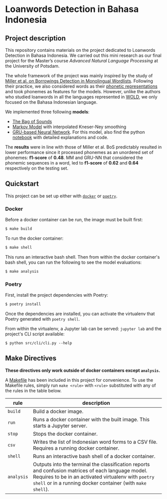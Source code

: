 # Loanwords Detection in Bahasa Indonesia 

## Project description

This repository contains materials on the project dedicated to Loanwords Detection in Bahasa Indonesia. We carried out this mini research as our final project for the Master’s course *Advanced Natural Language Processing* at the University of Potsdam. 

The whole framework of the project was mainly inspired by the study of [Miller et al. on Borrowings Detection in Monolingual Wordlists](https://journals.plos.org/plosone/article?id=10.1371/journal.pone.0242709). Following their practice, we also considered words as their [phonetic representations]() and took phonemes as features for the models. However, unlike the authors who studied loanwords in all the languages represented in [WOLD](https://wold.clld.org), we only focused on the Bahasa Indonesian language.

We implemented three following **models**:
-	[The Bag of Sounds](https://github.com/hafer-cappuccino/bahasa-loanword-detection/blob/main/src/models/svm.py) 
-	[Markov Model](https://github.com/hafer-cappuccino/bahasa-loanword-detection/blob/main/src/models/markov.py) with interpolated Kneser-Ney smoothing
-	[GRU-based Neural Network](https://github.com/hafer-cappuccino/bahasa-loanword-detection/tree/main/src/models/gru). For this model, also find the python [notebook](https://github.com/hafer-cappuccino/bahasa-loanword-detection/tree/main/notebooks/model) with detailed explanations and code. 

The **results** were in line with those of Miller et al. BoS predictably resulted in lower performance since it processed phonemes as an unordered set of phonemes: **f1-score** of **0.48**. MM and GRU-NN that considered the phonemic sequences in a word, led to **f1-score** of **0.62** and **0.64** respectively on the testing set. 



## Quickstart

This project can be set up either with [`docker`](https://docker.com) or
[`poetry`](https://python-poetry.org).

### Docker

Before a docker container can be run, the image must be built first:

```sh
$ make build
```

To run the docker container:

```sh
$ make shell
```

This runs an interactive bash shell. Then from within the docker container's bash shell, you can run the following to see the model evaluations:

``` sh
$ make analysis
```

### Poetry

First, install the project dependencies with Poetry:

```sh
$ poetry install
```

Once the dependencies are installed, you can activate the virtualenv that Poetry
generated with `poetry shell`.

From within the virtualenv, a Jupyter lab can be served: `jupyter lab` and the project's CLI script available:

```
$ python src/cli/cli.py --help
```

## Make Directives

**These directives only work outside of docker containers except `analysis`.**

A [Makefile](Makefile) has been included in this project for convenience. To use
the Makefile rules, simply run `make <rule>` with `<rule>` substituted with any
of the rules in the table below. 

| rule | description |
| --------| ----------- |
| `build` | Build a docker image. |
| `run` | Runs a docker container with the built image. This starts a Jupyter server.|
| `stop` | Stops the docker container. |
| `csv` | Writes the list of Indonesian word forms to a CSV file. Requires a running docker container. |
| `shell` | Runs an interactive bash shell of a docker container. |
| `analysis` | Outputs into the terminal the classification reports and confusion matrices of each language model. Requires to be in an activated virtualenv with `poetry shell` or in a running docker container (with `make shell`).|

